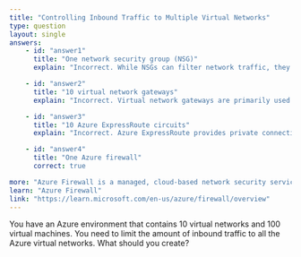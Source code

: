 ```yaml
---
title: "Controlling Inbound Traffic to Multiple Virtual Networks"
type: question
layout: single
answers:
    - id: "answer1"
      title: "One network security group (NSG)"
      explain: "Incorrect. While NSGs can filter network traffic, they are commonly deployed for individual virtual networks, subnets, or network interfaces. Using a single NSG would not efficiently manage traffic across multiple virtual networks."

    - id: "answer2"
      title: "10 virtual network gateways"
      explain: "Incorrect. Virtual network gateways are primarily used for connecting virtual networks to on-premises networks or other virtual networks. They are not designed for controlling inbound traffic across multiple virtual networks."

    - id: "answer3"
      title: "10 Azure ExpressRoute circuits"
      explain: "Incorrect. Azure ExpressRoute provides private connectivity between Azure datacenters and on-premises infrastructure. It is not designed for controlling inbound traffic to virtual networks."

    - id: "answer4"
      title: "One Azure firewall"
      correct: true

more: "Azure Firewall is a managed, cloud-based network security service that protects your Azure Virtual Network resources. It is a fully stateful firewall as a service with built-in high availability and unrestricted cloud scalability."
learn: "Azure Firewall"
link: "https://learn.microsoft.com/en-us/azure/firewall/overview"
---
```


You have an Azure environment that contains 10 virtual networks and 100 virtual machines. You need to limit the amount of inbound traffic to all the Azure virtual networks. What should you create?